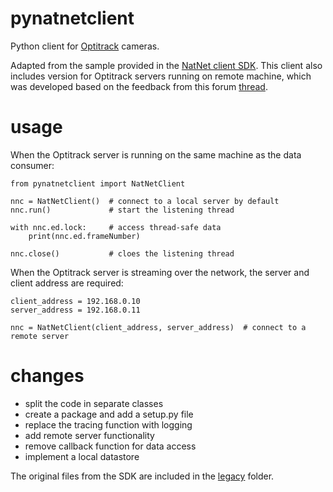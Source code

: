 # pynatnetclient

Python client for [Optitrack](https://optitrack.com/) cameras.

Adapted from the sample provided in the [NatNet client SDK](https://optitrack.com/software/natnet-sdk/). This client also includes version for Optitrack servers running on remote machine, which was developed based on the feedback from this forum [thread](https://forums.naturalpoint.com/viewtopic.php?f=59&t=13472).

# usage

When the Optitrack server is running on the same machine as the data consumer:

```
from pynatnetclient import NatNetClient

nnc = NatNetClient()  # connect to a local server by default
nnc.run()             # start the listening thread

with nnc.ed.lock:     # access thread-safe data
    print(nnc.ed.frameNumber)

nnc.close()           # cloes the listening thread
```

When the Optitrack server is streaming over the network, the server and client address are required:

```
client_address = 192.168.0.10
server_address = 192.168.0.11

nnc = NatNetClient(client_address, server_address)  # connect to a remote server
```

# changes

- split the code in separate classes
- create a package and add a setup.py file
- replace the tracing function with logging
- add remote server functionality
- remove callback function for data access
- implement a local datastore

The original files from the SDK are included in the [legacy](./legacy) folder.
